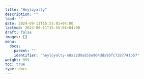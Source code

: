 ```yaml
---
title: "Heyloyalty"
description: ""
lead: ""
date: 2024-09-11T15:55:01+04:00
lastmod: 2024-09-11T15:55:01+04:00
draft: false
images: []
menu:
  docs:
    parent: ""
    identifier: "heyloyalty-e8a22d9a85be904dda9bfc7287741b57"
weight: 999
toc: true
type: docs
---
```

